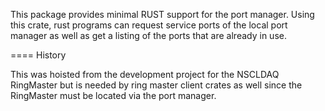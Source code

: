 This package provides minimal RUST support for the port manager.
Using this crate, rust programs can request service ports of the
local port manager as well as get a listing of the ports that
are already in use.

==== History

This was hoisted from the development project for the NSCLDAQ
RingMaster but is needed by ring master client crates as well
since the RingMaster must be located via the port manager.
